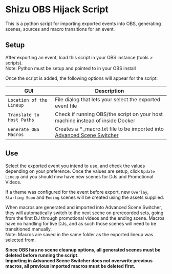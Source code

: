 # Shizu OBS Hijack Script

This is a python script for importing exported events into OBS, generating scenes, sources and macro transitions for an event.

## Setup

After exporting an event, load this script in your OBS instance (tools > scripts).
<br>Note: Python must be setup and pointed to in your OBS install

Once the script is added, the following options will appear for the script:

| GUI | Description |
| ----- | ----- |
| `Location of the Lineup` | File dialog that lets your select the exported event file |
| `Translate to Host Paths` | Check if running OBS/the script on your host machine instead of inside Docker |
| `Generate OBS Macros` | Creates a *_macro.txt file to be imported into [Advanced Scene Switcher](https://github.com/WarmUpTill/SceneSwitcher) |

## Use

Select the exported event you intend to use, and check the values depending on your preference. Once the values are setup, click `Update Lineup` and you should now have new scenes for DJs and Promotional Videos.

If a theme was configured for the event before export, new `Overlay`, `Starting Soon` and `Ending` scenes will be created using the assets supplied.

When macros are generated and imported into Advanced Scene Switcher, they will automatically switch to the next scene on prerecorded sets, going from the first DJ through promotional videos and the ending scene.
Macros have no handling for live DJs, and as such those scenes will need to be transitioned manually.
<br>Note: Macros are saved in the same folder as the exported lineup was selected from.

**Since OBS has no scene cleanup options, all generated scenes must be deleted before running the script.**
<br>**Importing in Advanced Scene Switcher does not overwrite previous macros, all previous imported macros must be deleted first.**